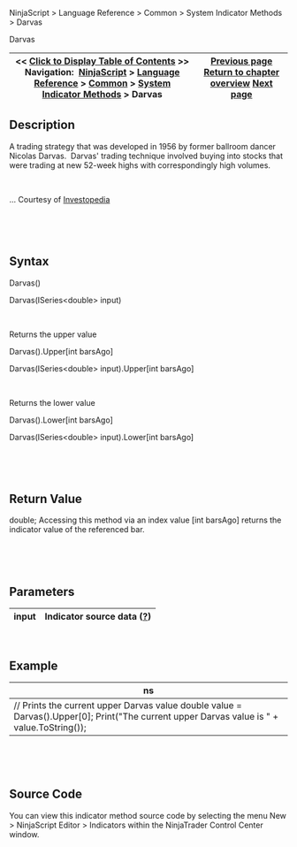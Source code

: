 ﻿


NinjaScript \> Language Reference \> Common \> System Indicator Methods \> Darvas






















Darvas







| \<\< [Click to Display Table of Contents](darvas.md) \>\> **Navigation:**     [NinjaScript](ninjascript-1.md) \> [Language Reference](language_reference_wip-1.md) \> [Common](common-1.md) \> [System Indicator Methods](indicators-1.md) \> Darvas | [Previous page](current_day_ohl-1.md) [Return to chapter overview](indicators-1.md) [Next page](directional_movement_dm-1.md) |
| --- | --- |











## Description


A trading strategy that was developed in 1956 by former ballroom dancer Nicolas Darvas.  Darvas' trading technique involved buying into stocks that were trading at new 52\-week highs with correspondingly high volumes.


 


... Courtesy of [Investopedia](http://www.investopedia.com/terms/d/darvasboxtheory.asp)


 


 


## Syntax


Darvas()


Darvas(ISeries\<double\> input)


 


Returns the upper value


Darvas().Upper\[int barsAgo]


Darvas(ISeries\<double\> input).Upper\[int barsAgo]


 


Returns the lower value


Darvas().Lower\[int barsAgo]


Darvas(ISeries\<double\> input).Lower\[int barsAgo]


 


 


## Return Value


double; Accessing this method via an index value \[int barsAgo] returns the indicator value of the referenced bar.


 


 


## Parameters




| input | Indicator source data ([?](valid_input_data_for_indicator-1.md)) |
| --- | --- |



 


## 


## Example




| ns |
| --- |
| // Prints the current upper Darvas value double value \= Darvas().Upper\[0]; Print("The current upper Darvas value is " \+ value.ToString()); |



 


 


## Source Code


You can view this indicator method source code by selecting the menu New \> NinjaScript Editor \> Indicators within the NinjaTrader Control Center window.








